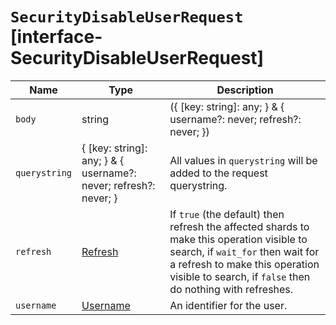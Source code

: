 # `SecurityDisableUserRequest` [interface-SecurityDisableUserRequest]

| Name | Type | Description |
| - | - | - |
| `body` | string | ({ [key: string]: any; } & { username?: never; refresh?: never; }) | All values in `body` will be added to the request body. |
| `querystring` | { [key: string]: any; } & { username?: never; refresh?: never; } | All values in `querystring` will be added to the request querystring. |
| `refresh` | [Refresh](./Refresh.md) | If `true` (the default) then refresh the affected shards to make this operation visible to search, if `wait_for` then wait for a refresh to make this operation visible to search, if `false` then do nothing with refreshes. |
| `username` | [Username](./Username.md) | An identifier for the user. |
